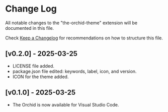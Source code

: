 # Change Log

All notable changes to the "the-orchid-theme" extension will be documented in this file.

Check [Keep a Changelog](http://keepachangelog.com/) for recommendations on how to structure this file.

## [v0.2.0] - 2025-03-25

- LICENSE file added.
- package.json file edited: keywords, label, icon, and version.
- ICON for the theme added.

## [v0.1.0] - 2025-03-25

- The Orchid is now available for Visual Studio Code.
